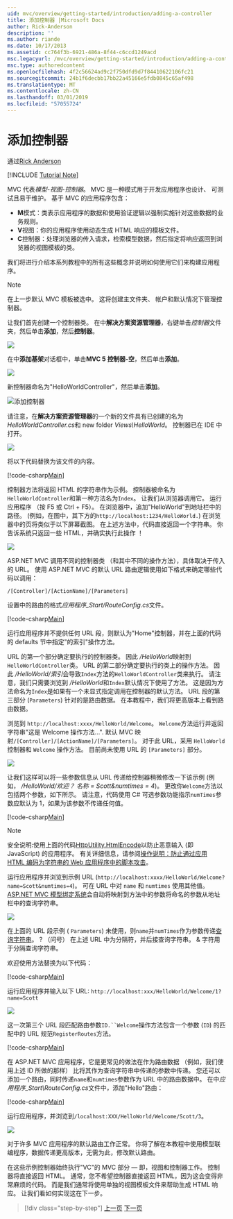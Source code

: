 ```yaml
---
uid: mvc/overview/getting-started/introduction/adding-a-controller
title: 添加控制器 |Microsoft Docs
author: Rick-Anderson
description: ''
ms.author: riande
ms.date: 10/17/2013
ms.assetid: cc764f3b-6921-486a-8f44-c6ccd1249acd
msc.legacyurl: /mvc/overview/getting-started/introduction/adding-a-controller
msc.type: authoredcontent
ms.openlocfilehash: 4f2c56624ad9c2f750dfd9d7f84410622106fc21
ms.sourcegitcommit: 24b1f6decbb17bb22a45166e5fdb0845c65af498
ms.translationtype: MT
ms.contentlocale: zh-CN
ms.lasthandoff: 03/01/2019
ms.locfileid: "57055724"
---
```

<a name="adding-a-controller"></a>添加控制器
====================
通过[Rick Anderson]((https://twitter.com/RickAndMSFT))

[!INCLUDE [Tutorial Note](sample/code-location.md)]

MVC 代表*模型-视图-控制器*。 MVC 是一种模式用于开发应用程序也设计、 可测试且易于维护。 基于 MVC 的应用程序包含：

- **M**模式：类表示应用程序的数据和使用验证逻辑以强制实施针对这些数据的业务规则。
- **V**视图：你的应用程序使用动态生成 HTML 响应的模板文件。
- **C**控制器：处理浏览器的传入请求，检索模型数据，然后指定将响应返回到浏览器的视图模板的类。

我们将进行介绍本系列教程中的所有这些概念并说明如何使用它们来构建应用程序。

> [!NOTE]
> 在上一步默认 MVC 模板被选中。 这将创建主文件夹、 帐户和默认情况下管理控制器。

让我们首先创建一个控制器类。 在中**解决方案资源管理器**，右键单击*控制器*文件夹，然后单击**添加**，然后**控制器**。


![](adding-a-controller/_static/image1.png)

在中**添加基架**对话框中，单击**MVC 5 控制器-空**，然后单击**添加**。

![](adding-a-controller/_static/image2.png)  
 

新控制器命名为"HelloWorldController"，然后单击**添加**。

![添加控制器](adding-a-controller/_static/image3.png)

请注意，在**解决方案资源管理器**的一个新的文件具有已创建的名为*HelloWorldController.cs*和 new folder *Views\HelloWorld*。 控制器已在 IDE 中打开。

![](adding-a-controller/_static/image4.png)

将以下代码替换为该文件的内容。

[!code-csharp[Main](adding-a-controller/samples/sample1.cs)]

控制器方法将返回 HTML 的字符串作为示例。 控制器被命名为`HelloWorldController`和第一种方法名为`Index`。 让我们从浏览器调用它。 运行应用程序 （按 F5 或 Ctrl + F5）。 在浏览器中，追加&quot;HelloWorld&quot;到地址栏中的路径。 (例如，在图中，其下方的`http://localhost:1234/HelloWorld.`) 在浏览器中的页将类似于以下屏幕截图。 在上述方法中，代码直接返回一个字符串。 你告诉系统只返回一些 HTML，并确实执行此操作 ！

![](adding-a-controller/_static/image5.png)

ASP.NET MVC 调用不同的控制器类 （和其中不同的操作方法），具体取决于传入的 URL。 使用 ASP.NET MVC 的默认 URL 路由逻辑使用如下格式来确定哪些代码以调用：

`/[Controller]/[ActionName]/[Parameters]`

设置中的路由的格式*应用程序\_Start/RouteConfig.cs*文件。

[!code-csharp[Main](adding-a-controller/samples/sample2.cs?highlight=7-8)]

运行应用程序并不提供任何 URL 段，则默认为"Home"控制器，并在上面的代码的 defaults 节中指定"的索引"操作方法。

URL 的第一个部分确定要执行的控制器类。 因此 */HelloWorld*映射到`HelloWorldController`类。 URL 的第二部分确定要执行的类上的操作方法。 因此 */HelloWorld/索引*会导致`Index`方法的`HelloWorldController`类来执行。 请注意，我们只需要浏览到 */HelloWorld*和`Index`默认情况下使用了方法。 这是因为方法命名为`Index`是如果有一个未显式指定调用在控制器的默认方法。 URL 段的第三部分 (`Parameters`) 针对的是路由数据。 在本教程中，我们将更高版本上看到路由数据。

浏览到 `http://localhost:xxxx/HelloWorld/Welcome`。 `Welcome`方法运行并返回字符串&quot;这是 Welcome 操作方法...&quot;. 默认 MVC 映射`/[Controller]/[ActionName]/[Parameters]`。 对于此 URL，采用 `HelloWorld` 控制器和 `Welcome` 操作方法。 目前尚未使用 URL 的 `[Parameters]` 部分。

![](adding-a-controller/_static/image6.png)

让我们这样可以将一些参数信息从 URL 传递给控制器稍微修改一下该示例 (例如， */HelloWorld/欢迎？ 名称 = Scott&amp;numtimes = 4*)。 更改你`Welcome`方法以包括两个参数，如下所示。 请注意，代码使用 C# 可选参数功能指示`numTimes`参数应默认为 1，如果为该参数不传递任何值。

[!code-csharp[Main](adding-a-controller/samples/sample3.cs)]

> [!NOTE]
> 安全说明:使用上面的代码[HttpUtility.HtmlEncode](https://msdn.microsoft.com/library/ee360286(v=vs.110).aspx)以防止恶意输入 (即 JavaScript) 的应用程序。 有关详细信息，请参阅[操作说明：防止通过应用 HTML 编码为字符串的 Web 应用程序中的脚本攻击](https://msdn.microsoft.com/library/a2a4yykt(v=vs.100).aspx)。


 运行应用程序并浏览到示例 URL (`http://localhost:xxxx/HelloWorld/Welcome?name=Scott&numtimes=4`)。 可在 URL 中对 `name` 和 `numtimes` 使用其他值。 [ASP.NET MVC 模型绑定系统](http://odetocode.com/Blogs/scott/archive/2009/04/27/6-tips-for-asp-net-mvc-model-binding.aspx)会自动将映射到方法中的参数将命名的参数从地址栏中的查询字符串。

![](adding-a-controller/_static/image7.png)

在上面的 URL 段示例 ( `Parameters`) 未使用，则`name`并`numTimes`作为参数传递[查询字符串](http://en.wikipedia.org/wiki/Query_string)。 ?  （问号） 在上述 URL 中为分隔符，并后接查询字符串。 &amp; 字符用于分隔查询字符串。

欢迎使用方法替换为以下代码：

[!code-csharp[Main](adding-a-controller/samples/sample4.cs)]

运行应用程序并输入以下 URL: `http://localhost:xxx/HelloWorld/Welcome/1?name=Scott`

![](adding-a-controller/_static/image8.png)

这一次第三个 URL 段匹配路由参数`ID.``Welcome`操作方法包含一个参数 (`ID`) 的匹配中的 URL 规范`RegisterRoutes`方法。

[!code-csharp[Main](adding-a-controller/samples/sample5.cs?highlight=7)]

在 ASP.NET MVC 应用程序，它是更常见的做法在作为路由数据 （例如，我们使用上述 ID 所做的那样） 比将其作为查询字符串中传递的参数中传递。 您还可以添加一个路由，同时传递`name`和`numtimes`参数作为 URL 中的路由数据中。 在中*应用程序\_Start\RouteConfig.cs*文件中，添加"Hello"路由：

[!code-csharp[Main](adding-a-controller/samples/sample6.cs?highlight=13-16)]

运行应用程序，并浏览到`/localhost:XXX/HelloWorld/Welcome/Scott/3`。

![](adding-a-controller/_static/image9.png)

对于许多 MVC 应用程序的默认路由工作正常。 你将了解在本教程中使用模型联编程序，数据传递更高版本，无需为此，修改默认路由。

在这些示例控制器始终执行&quot;VC&quot;的 MVC 部分 — 即，视图和控制器工作。 控制器将直接返回 HTML。 通常，您不希望控制器直接返回 HTML，因为这会变得非常麻烦的代码。 而是我们通常将使用单独的视图模板文件来帮助生成 HTML 响应。 让我们看如何实现这在下一步。

> [!div class="step-by-step"]
> [上一页](getting-started.md)
> [下一页](adding-a-view.md)
